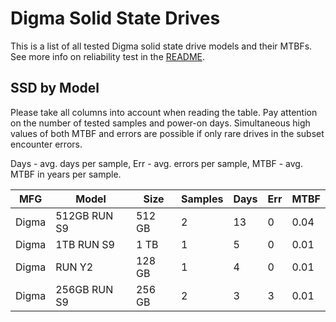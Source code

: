 Digma Solid State Drives
========================

This is a list of all tested Digma solid state drive models and their MTBFs. See
more info on reliability test in the [README](https://github.com/linuxhw/SMART).

SSD by Model
------------

Please take all columns into account when reading the table. Pay attention on the
number of tested samples and power-on days. Simultaneous high values of both MTBF
and errors are possible if only rare drives in the subset encounter errors.

Days - avg. days per sample,
Err  - avg. errors per sample,
MTBF - avg. MTBF in years per sample.

| MFG       | Model              | Size   | Samples | Days  | Err   | MTBF |
|-----------|--------------------|--------|---------|-------|-------|------|
| Digma     | 512GB RUN S9       | 512 GB | 2       | 13    | 0     | 0.04   |
| Digma     | 1TB RUN S9         | 1 TB   | 1       | 5     | 0     | 0.01   |
| Digma     | RUN Y2             | 128 GB | 1       | 4     | 0     | 0.01   |
| Digma     | 256GB RUN S9       | 256 GB | 2       | 3     | 3     | 0.01   |
